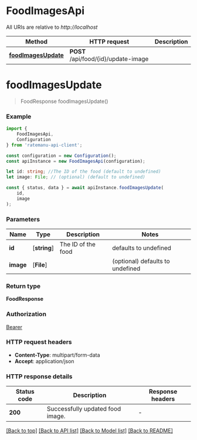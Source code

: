 # FoodImagesApi

All URIs are relative to *http://localhost*

|Method | HTTP request | Description|
|------------- | ------------- | -------------|
|[**foodImagesUpdate**](#foodimagesupdate) | **POST** /api/food/{id}/update-image | |

# **foodImagesUpdate**
> FoodResponse foodImagesUpdate()


### Example

```typescript
import {
    FoodImagesApi,
    Configuration
} from 'ratemanu-api-client';

const configuration = new Configuration();
const apiInstance = new FoodImagesApi(configuration);

let id: string; //The ID of the food (default to undefined)
let image: File; // (optional) (default to undefined)

const { status, data } = await apiInstance.foodImagesUpdate(
    id,
    image
);
```

### Parameters

|Name | Type | Description  | Notes|
|------------- | ------------- | ------------- | -------------|
| **id** | [**string**] | The ID of the food | defaults to undefined|
| **image** | [**File**] |  | (optional) defaults to undefined|


### Return type

**FoodResponse**

### Authorization

[Bearer](../README.md#Bearer)

### HTTP request headers

 - **Content-Type**: multipart/form-data
 - **Accept**: application/json


### HTTP response details
| Status code | Description | Response headers |
|-------------|-------------|------------------|
|**200** | Successfully updated food image. |  -  |

[[Back to top]](#) [[Back to API list]](../README.md#documentation-for-api-endpoints) [[Back to Model list]](../README.md#documentation-for-models) [[Back to README]](../README.md)

